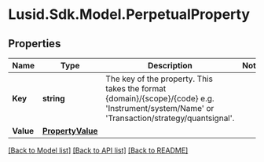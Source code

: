 
# Lusid.Sdk.Model.PerpetualProperty

## Properties

Name | Type | Description | Notes
------------ | ------------- | ------------- | -------------
**Key** | **string** | The key of the property. This takes the format {domain}/{scope}/{code} e.g. &#39;Instrument/system/Name&#39; or &#39;Transaction/strategy/quantsignal&#39;. | 
**Value** | [**PropertyValue**](PropertyValue.md) |  | 

[[Back to Model list]](../README.md#documentation-for-models)
[[Back to API list]](../README.md#documentation-for-api-endpoints)
[[Back to README]](../README.md)

